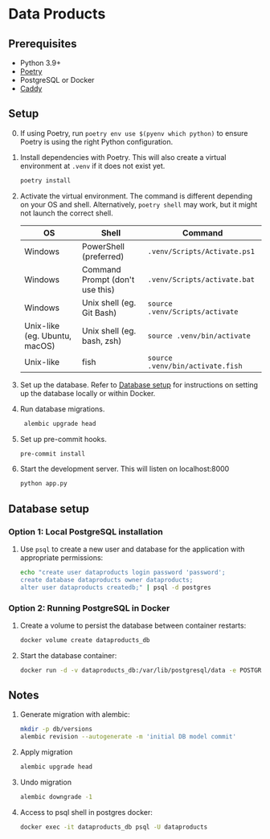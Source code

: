 # Data Products

## Prerequisites

* Python 3.9+
* [Poetry](https://python-poetry.org/docs/)
* PostgreSQL or Docker
* [Caddy](https://caddyserver.com/v2)

## Setup

0. If using Poetry, run `poetry env use $(pyenv which python)` to ensure Poetry is using the right Python configuration.

1. Install dependencies with Poetry. This will also create a virtual environment at `.venv` if it does not exist yet.

   ```bash
   poetry install
   ```

2. Activate the virtual environment. The command is different depending on your OS and shell.
   Alternatively, `poetry shell` may work, but it might not launch the correct shell.

   | OS                            | Shell                           | Command                          |
   |-------------------------------|---------------------------------|----------------------------------|
   | Windows                       | PowerShell (preferred)          | `.venv/Scripts/Activate.ps1`     |
   | Windows                       | Command Prompt (don't use this) | `.venv/Scripts/activate.bat`     |
   | Windows                       | Unix shell (eg. Git Bash)       | `source .venv/Scripts/activate`  |
   | Unix-like (eg. Ubuntu, macOS) | Unix shell (eg. bash, zsh)      | `source .venv/bin/activate`      |
   | Unix-like                     | fish                            | `source .venv/bin/activate.fish` |

3. Set up the database. Refer to [Database setup](#database-setup) for instructions on setting up the database locally
   or within Docker.

4. Run database migrations.

   ```bash
    alembic upgrade head
   ```

5. Set up pre-commit hooks.

   ```bash
   pre-commit install
   ```

6. Start the development server. This will listen on localhost:8000

   ```bash
   python app.py
   ```

## Database setup

### Option 1: Local PostgreSQL installation

1. Use `psql` to create a new user and database for the application with appropriate permissions:

   ```bash
   echo "create user dataproducts login password 'password';
   create database dataproducts owner dataproducts;
   alter user dataproducts createdb;" | psql -d postgres
   ```

### Option 2: Running PostgreSQL in Docker

1. Create a volume to persist the database between container restarts:

   ```bash
   docker volume create dataproducts_db
   ```

2. Start the database container:

   ```bash
   docker run -d -v dataproducts_db:/var/lib/postgresql/data -e POSTGRES_USER=dataproducts -e POSTGRES_PASSWORD=password -e POSTGRES_DB=dataproducts -p 5432:5432 --name dataproducts_db postgres
   ```

## Notes

1. Generate migration with alembic:

    ```bash
    mkdir -p db/versions
    alembic revision --autogenerate -m 'initial DB model commit'
    ```

2. Apply migration

    ```bash
    alembic upgrade head
    ```

3. Undo migration

    ```bash
    alembic downgrade -1
    ```

4. Access to psql shell in postgres docker:

    ```bash
    docker exec -it dataproducts_db psql -U dataproducts
    ```